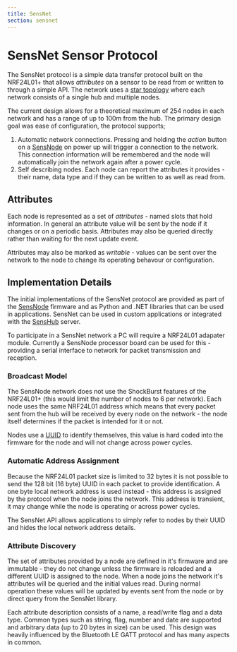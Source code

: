 ```yaml
---
title: SensNet
section: sensnet
---
```

# SensNet Sensor Protocol

The SensNet protocol is a simple data transfer protocol built on the NRF24L01+ that allows *attributes* on a sensor
to be read from or written to through a simple API. The network uses a [star topology](https://en.wikipedia.org/wiki/Star_network)
where each network consists of a single hub and multiple nodes.

The current design allows for a theoretical maximum of 254 nodes in each network and has a range of up to 100m from
the hub. The primary design goal was ease of configuration, the protocol supports;

1. Automatic network connections. Pressing and holding the *action* button on a [SensNode](/pages/sensnode/about.html) on power up will trigger a connection to the network. This connection information will be remembered and the node will automatically join the network again after a power cycle.
2. Self describing nodes. Each node can report the attributes it provides - their name, data type and if they can be written to as well as read from.

## Attributes

Each node is represented as a set of *attributes* - named slots that hold information. In general an attribute value
will be sent by the node if it changes or on a periodic basis. Attributes may also be queried directly rather than waiting
for the next update event.

Attributes may also be marked as *writable* - values can be sent over the network to the node to change its operating
behavour or configuration.

## Implementation Details

The initial implementations of the SensNet protocol are provided as part of the [SensNode](/pages/sensnode/about.html)
firmware and as Python and .NET libraries that can be used in applications. SensNet can be used in custom applications
or integrated with the [SensHub](/pages/senshub/about.html) server.

To participate in a SensNet network a PC will require a NRF24L01 adapater module. Currently a SensNode processor board
can be used for this - providing a serial interface to network for packet transmission and reception.

### Broadcast Model

The SensNode network does not use the ShockBurst features of the NRF24L01+ (this would limit the number of nodes to 6
per network). Each node uses the same NRF24L01 address which means that every packet sent from the hub will be received
by every node on the network - the node itself determines if the packet is intended for it or not.

Nodes use a [UUID](https://en.wikipedia.org/wiki/Universally_unique_identifier) to identify themselves, this value is
hard coded into the firmware for the node and will not change across power cycles.

### Automatic Address Assignment

Because the NRF24L01 packet size is limited to 32 bytes it is not possible to send the 128 bit (16 byte) UUID in each
packet to provide identification. A one byte local network address is used instead - this address is assigned by the
protocol when the node joins the network. This address is transient, it may change while the node is operating or
across power cycles.

The SensNet API allows applications to simply refer to nodes by their UUID and hides the local network address details.

### Attribute Discovery

The set of attributes provided by a node are defined in it's firmware and are immutable - they do not change unless the
firmware is reloaded and a different UUID is assigned to the node. When a node joins the network it's attributes will
be queried and the initial values read. During normal operation these values will be updated by events sent from the
node or by direct query from the SensNet library.

Each attribute description consists of a name, a read/write flag and a data type. Common types such as string, flag,
number and date are supported and arbitrary data (up to 20 bytes in size) can be used. This design was heavily influenced
by the Bluetooth LE GATT protocol and has many aspects in common.
